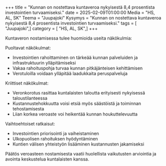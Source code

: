 +++
title = "Kunnan on nostettava kuntaveroa nykyisestä 8,4 prosentista investointien turvaamiseksi."
date = 2025-02-09T01:00:00
Media = "HS, AL, SK"
Teema = "Juupajoki"
Kysymys = "Kunnan on nostettava kuntaveroa nykyisestä 8,4 prosentista investointien turvaamiseksi."
tags = [ "Juupajoki",]
category = [ "HS, AL, SK",]
+++

Kuntaveron nostamisessa tulee huomioida useita näkökulmia:

Puoltavat näkökulmat:
- Investointien rahoittaminen on tärkeää kunnan palveluiden ja infrastruktuurin ylläpitämiseksi
- Vakaa rahoituspohja turvaa kunnan pitkäjänteisen kehittämisen
- Verotuloilla voidaan ylläpitää laadukkaita peruspalveluja

Kriittiset näkökulmat:
- Veronkorotus rasittaa kuntalaisten taloutta erityisesti nykyisessä taloustilanteessa
- Kustannustehokkuutta voisi etsiä myös säästöistä ja toiminnan tehostamisesta
- Liian korkea veroaste voi heikentää kunnan houkuttelevuutta

Vaihtoehtoiset ratkaisut:
- Investointien priorisointi ja vaiheistaminen
- Ulkopuolisen rahoituksen hyödyntäminen
- Kuntien välisen yhteistyön lisääminen kustannusten jakamiseksi

Päätös veroasteen nostamisesta vaatii huolellista vaikutusten arviointia ja avointa keskustelua kuntalaisten kanssa.